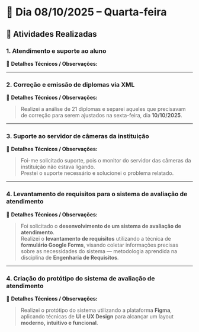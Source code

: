 # 📅 Dia 08/10/2025 – Quarta-feira

## 🧩 Atividades Realizadas

### 1. Atendimento e suporte ao aluno

📌 **Detalhes Técnicos / Observações:**

---

### 2. Correção e emissão de diplomas via XML

📌 **Detalhes Técnicos / Observações:**

> Realizei a análise de 21 diplomas e separei aqueles que precisavam de correção para serem ajustados na sexta-feira, dia **10/10/2025**.

---

### 3. Suporte ao servidor de câmeras da instituição

📌 **Detalhes Técnicos / Observações:**

> Foi-me solicitado suporte, pois o monitor do servidor das câmeras da instituição não estava ligando.  
> Prestei o suporte necessário e solucionei o problema relatado.

---

### 4. Levantamento de requisitos para o sistema de avaliação de atendimento

📌 **Detalhes Técnicos / Observações:**

> Foi solicitado o **desenvolvimento de um sistema de avaliação de atendimento**.  
> Realizei o **levantamento de requisitos** utilizando a técnica de **formulário Google Forms**, visando coletar informações precisas sobre as necessidades do sistema — metodologia aprendida na disciplina de **Engenharia de Requisitos**.

---

### 4. Criação do protótipo do sistema de avaliação de atendimento

📌 **Detalhes Técnicos / Observações:**

> Realizei o protótipo do sistema utilizando a plataforma **Figma**, aplicando técnicas de **UI e UX Design** para alcançar um layout **moderno, intuitivo e funcional**.
